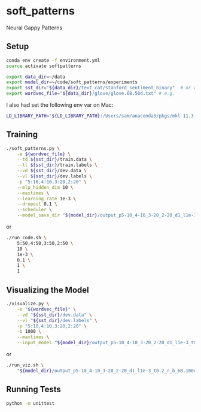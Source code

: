 # soft_patterns
Neural Gappy Patterns


## Setup

```bash
conda env create -f environment.yml
source activate softpatterns

export data_dir=~/data
export model_dir=~/code/soft_patterns/experiments
export sst_dir="${data_dir}/text_cat/stanford_sentiment_binary"  # or wherever you download the dataset
export wordvec_file="${data_dir}/glove/glove.6B.50d.txt" # e.g.
```

I also had set the following env var on Mac:

```bash
LD_LIBRARY_PATH="${LD_LIBRARY_PATH}:/Users/sam/anaconda3/pkgs/mkl-11.3.3-0/lib"
```


## Training

```bash
./soft_patterns.py \
    -e ${wordvec_file} \
    --td ${sst_dir}/train.data \
    --tl ${sst_dir}/train.labels \
    --vd ${sst_dir}/dev.data \
    --vl ${sst_dir}/dev.labels \
    -p "5:10,4:10,3:20,2:20" \
    --mlp_hidden_dim 10 \
    --maxtimes \
    --learning_rate 1e-3 \
    --dropout 0.1 \
    --scheduler \
    --model_save_dir "${model_dir}/output_p5-10_4-10_3-20_2-20_d1_l1e-3_t0.2_r_b_6B.100d_slScale0_epsScale0_3d79c4f"
```

or

```bash
./run_code.sh \
    5:50,4:50,3:50,2:50 \
    10 \
    1e-3 \
    0.1 \
    1 \
    1
```

## Visualizing the Model

```bash
./visualize.py \
    -e "${wordvec_file}" \
    --vd "${sst_dir}/dev.data" \
    --vl "${sst_dir}/dev.labels" \
    -p "5:10,4:10,3:20,2:20" \
    -b 1000 \
    --maxtimes \
    --input_model "${model_dir}/output_p5-10_4-10_3-20_2-20_d1_l1e-3_t0.2_r_b_6B.100d_slScale0_epsScale0_3d79c4f/model_25.pth"
```

or

```bash
./run_viz.sh \
    "${model_dir}/output_p5-10_4-10_3-20_2-20_d1_l1e-3_t0.2_r_b_6B.100d_slScale0_epsScale0_3d79c4f"
```


## Running Tests

```bash
python -m unittest
```
